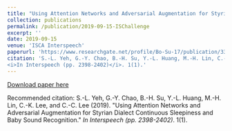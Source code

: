 ```yaml
---
title: "Using Attention Networks and Adversarial Augmentation for Styrian Dialect Continuous Sleepiness and Baby Sound Recognition"
collection: publications
permalink: /publication/2019-09-15-ISChallenge
excerpt: ''
date: 2019-09-15
venue: 'ISCA Interspeech'
paperurl: 'https://www.researchgate.net/profile/Bo-Su-17/publication/335829696_Using_Attention_Networks_and_Adversarial_Augmentation_for_Styrian_Dialect_Continuous_Sleepiness_and_Baby_Sound_Recognition/links/5df7001792851c836480bb43/Using-Attention-Networks-and-Adversarial-Augmentation-for-Styrian-Dialect-Continuous-Sleepiness-and-Baby-Sound-Recognition.pdf'
citation: 'S.-L. Yeh, G.-Y. Chao, B.-H. Su, Y.-L. Huang, M.-H. Lin, C.-K. Lee, and C.-C. Lee (2019). &quot;Using Attention Networks and Adversarial Augmentation for Styrian Dialect Continuous Sleepiness and Baby Sound Recognition.&quot; 
<i>In Interspeech (pp. 2398-2402)</i>. 1(1).'
---
```


<!-- description -->

[Download paper here](https://www.researchgate.net/profile/Bo-Su-17/publication/335829696_Using_Attention_Networks_and_Adversarial_Augmentation_for_Styrian_Dialect_Continuous_Sleepiness_and_Baby_Sound_Recognition/links/5df7001792851c836480bb43/Using-Attention-Networks-and-Adversarial-Augmentation-for-Styrian-Dialect-Continuous-Sleepiness-and-Baby-Sound-Recognition.pdf)

Recommended citation: S.-L. Yeh, G.-Y. Chao, B.-H. Su, Y.-L. Huang, M.-H. Lin, C.-K. Lee, and C.-C. Lee (2019). "Using Attention Networks and Adversarial Augmentation for Styrian Dialect Continuous Sleepiness and Baby Sound Recognition." <i>In Interspeech (pp. 2398-2402)</i>. 1(1).
